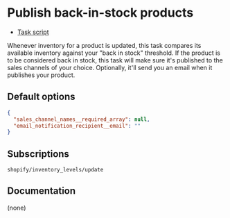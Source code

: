 # Publish back-in-stock products

* [Task script](./script.liquid)

Whenever inventory for a product is updated, this task compares its available inventory against your "back in stock" threshold. If the product is to be considered back in stock, this task will make sure it's published to the sales channels of your choice. Optionally, it'll send you an email when it publishes your product.

## Default options

```json
{
  "sales_channel_names__required_array": null,
  "email_notification_recipient__email": ""
}
```

## Subscriptions

```liquid
shopify/inventory_levels/update
```

## Documentation

(none)